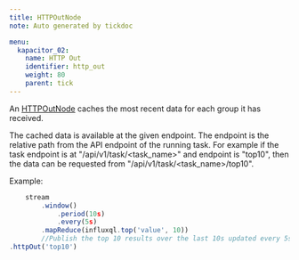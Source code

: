 ```yaml
---
title: HTTPOutNode
note: Auto generated by tickdoc

menu:
  kapacitor_02:
    name: HTTP Out
    identifier: http_out
    weight: 80
    parent: tick
---
```


An [HTTPOutNode](/kapacitor/v0.2/tick/http_out_node/) caches the most recent data for each group it has received.


The cached data is available at the given endpoint.
The endpoint is the relative path from the API endpoint of the running task.
For example if the task endpoint is at &#34;/api/v1/task/&lt;task_name&gt;&#34; and endpoint is 
&#34;top10&#34;, then the data can be requested from &#34;/api/v1/task/&lt;task_name&gt;/top10&#34;.


Example: 

```javascript
    stream
        .window()
            .period(10s)
            .every(5s)
        .mapReduce(influxql.top('value', 10))
        //Publish the top 10 results over the last 10s updated every 5s.
.httpOut('top10')
```

